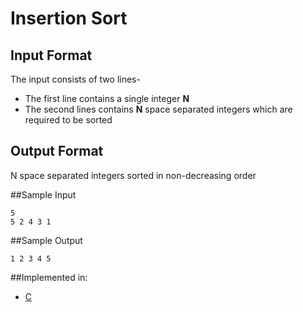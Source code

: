 # Insertion Sort

## Input Format

The input consists of two lines-
 * The first line contains a single integer **N**
 * The second lines contains **N** space separated integers which are required to be sorted

 ## Output Format

 N space separated integers sorted in non-decreasing order

 ##Sample Input

 ```
 5
 5 2 4 3 1
 ``` 
 ##Sample Output

 ```
 1 2 3 4 5
 ```

 ##Implemented in:

 * [C](insertion_sort.c)
